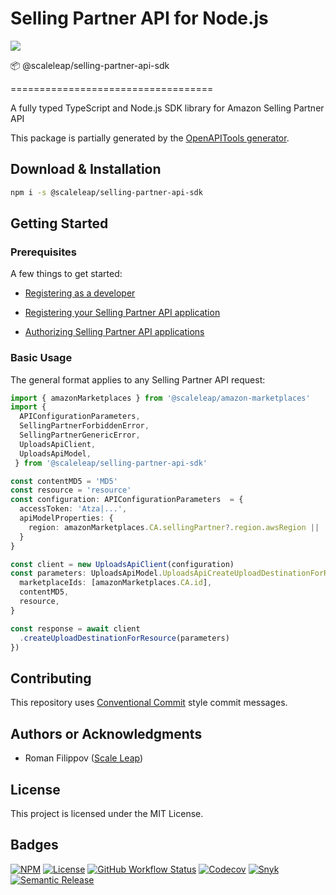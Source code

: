 # Selling Partner API for Node.js

![ ](https://raw.githubusercontent.com/ScaleLeap/selling-partner-api-sdk/master/docs/assets/header.png)

📦 @scaleleap/selling-partner-api-sdk

===================================

A fully typed TypeScript and Node.js SDK library for Amazon Selling Partner API

This package is partially generated by the [OpenAPITools generator](https://github.com/OpenAPITools/openapi-generator).

## Download & Installation

```sh
npm i -s @scaleleap/selling-partner-api-sdk
```

## Getting Started

### Prerequisites

A few things to get started:

* [Registering as a developer](https://github.com/amzn/selling-partner-api-docs/blob/main/guides/developer-guide/SellingPartnerApiDeveloperGuide.md#registering-as-a-developer)

* [Registering your Selling Partner API application](https://github.com/amzn/selling-partner-api-docs/blob/main/guides/developer-guide/SellingPartnerApiDeveloperGuide.md#registering-your-selling-partner-api-application)

* [Authorizing Selling Partner API applications](https://github.com/amzn/selling-partner-api-docs/blob/main/guides/developer-guide/SellingPartnerApiDeveloperGuide.md#authorizing-selling-partner-api-applications)

### Basic Usage

The general format applies to any Selling Partner API request:

```ts
import { amazonMarketplaces } from '@scaleleap/amazon-marketplaces'
import { 
  APIConfigurationParameters,
  SellingPartnerForbiddenError,
  SellingPartnerGenericError,
  UploadsApiClient,
  UploadsApiModel,
 } from '@scaleleap/selling-partner-api-sdk'

const contentMD5 = 'MD5'
const resource = 'resource'
const configuration: APIConfigurationParameters  = {
  accessToken: 'Atza|...',
  apiModelProperties: {
    region: amazonMarketplaces.CA.sellingPartner?.region.awsRegion || '',
  }
}

const client = new UploadsApiClient(configuration)
const parameters: UploadsApiModel.UploadsApiCreateUploadDestinationForResourceRequest = {
  marketplaceIds: [amazonMarketplaces.CA.id],
  contentMD5,
  resource,
}

const response = await client
  .createUploadDestinationForResource(parameters)
})
```

## Contributing

This repository uses [Conventional Commit](https://www.conventionalcommits.org/) style commit messages.

## Authors or Acknowledgments

* Roman Filippov ([Scale Leap](https://www.scaleleap.com))

## License

This project is licensed under the MIT License.

## Badges

[![NPM](https://img.shields.io/npm/v/@scaleleap/selling-partner-api-sdk)](https://npm.im/@scaleleap/selling-partner-api-sdk)
[![License](https://img.shields.io/npm/l/@scaleleap/selling-partner-api-sdk)](./LICENSE)
[![GitHub Workflow Status](https://img.shields.io/github/workflow/status/ScaleLeap/selling-partner-api-sdk/CI)](https://github.com/ScaleLeap/selling-partner-api-sdk/actions)
[![Codecov](https://img.shields.io/codecov/c/github/scaleleap/typescript-template)](https://codecov.io/gh/ScaleLeap/selling-partner-api-sdk)
[![Snyk](https://img.shields.io/snyk/vulnerabilities/github/scaleleap/typescript-template)](https://snyk.io/test/github/scaleleap/typescript-template)
[![Semantic Release](https://img.shields.io/badge/%20%20%F0%9F%93%A6%F0%9F%9A%80-semantic--release-e10079.svg)](https://github.com/semantic-release/semantic-release)
